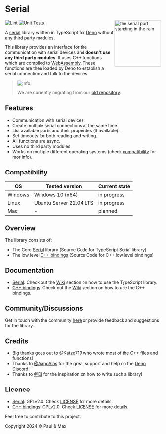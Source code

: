 # Serial

<a href="https://deno.land"><img align="right" src="https://github.com/Serial-Link/.github/blob/main/assets/profile.svg" height="150px" alt="the serial port standing in the rain"></a>

[![Lint](https://github.com/Serial-Link/serial/actions/workflows/lint.yml/badge.svg)](https://github.com/Serial-Link/serial/actions/workflows/lint.yml)
[![Unit Tests](https://github.com/Serial-Link/serial/actions/workflows/unit_tests.yml/badge.svg)](https://github.com/Serial-Link/serial/actions/workflows/unit_tests.yml)

A [serial](https://en.wikipedia.org/wiki/Serial_communication) library written in TypeScript for [Deno](https://deno.land) without any third party modules.

This library provides an interface for the communication with serial devices and **doesn't use any third party modules**. It uses C++ functions which are compiled to [WebAssembly](https://developer.mozilla.org/en-US/docs/WebAssembly). These functions are then loaded by Deno to establish a serial connection and talk to the devices.

> <picture>
>   <source media="(prefers-color-scheme: light)" srcset="https://raw.githubusercontent.com/Mqxx/GitHub-Markdown/main/blockquotes/badge/light-theme/info.svg">
>   <img alt="Info" src="https://raw.githubusercontent.com/Mqxx/GitHub-Markdown/main/blockquotes/badge/dark-theme/info.svg">
> </picture><br>
>
> We are currently migrating from our [old repository](https://github.com/TypeScriptPlayground/Serial).

## Features
- Communication with serial devices.
- Create multiple serial connections at the same time.
- List available ports and their properties (if available).
- Set timeouts for both reading and writing.
- All functions are async.
- Uses no third party modules.
- Works on multiple different operating systems (check [compatibility](#compatibility) for mor info).

## Compatibility
| OS      | Tested version          | Current state |
|---------|-------------------------|---------------|
| Windows | Windows 10 (x64)        | in progress   |
| Linux   | Ubuntu Server 22.04 LTS | in progress   |
| Mac     | -                       | planned       |

## Overview
The library consists of:
- The Core [Serial](https://github.com/Serial-Link/serial) library (Source Code for TypeScript Serial library)
- The low level [C++ bindings](https://github.com/Serial-Link/CPP-Bindings) (Source Code for C++ low level bindings)

## Documentation
- [Serial](https://github.com/Serial-Link/serial): Check out the [Wiki](https://github.com/Serial-Link/serial/wiki) section on how to use the TypeScript library.
- [C++ bindings](https://github.com/Serial-Link/CPP-Bindings): Check out the [Wiki](https://github.com/Serial-Link/CPP-Bindings/wiki) section on how to use the C++ bindings.

## Community/Discussions
Get in touch with the community [here](https://github.com/orgs/Serial-Link/discussions) or provide feedback and suggestions for the library.

## Credits
- Big thanks goes out to [@Katze719](https://github.com/Katze719) who wrote most of the C++ files and functions!
- Thanks to [@AapoAlas](https://github.com/aapoalas) for the great support and help on the [Deno Discord](https://discord.gg/deno)!
- Thanks to [@Dj](https://github.com/DjDeveloperr) for the inspiration on how to write such a library!

## Licence
- [Serial](https://github.com/Serial-Link/serial): GPLv2.0. Check [LICENSE](https://github.com/Serial-Link/serial/blob/main/LICENSE) for more details.
- [C++ bindings](https://github.com/Serial-Link/CPP-Bindings): GPLv2.0. Check [LICENSE](https://github.com/Serial-Link/CPP-Bindings/blob/main/LICENSE) for more details.

Feel free to contribute to this project.

Copyright 2024 © Paul & Max
